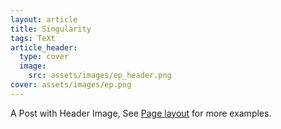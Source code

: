 ```yaml
---
layout: article
title: Singularity
tags: TeXt
article_header:
  type: cover
  image:
    src: assets/images/ep_header.png
cover: assets/images/ep.png
---
```


A Post with Header Image, See [Page layout](https://kitian616.github.io/jekyll-TeXt-theme/samples.html#page-layout) for more examples.

<!--more-->

